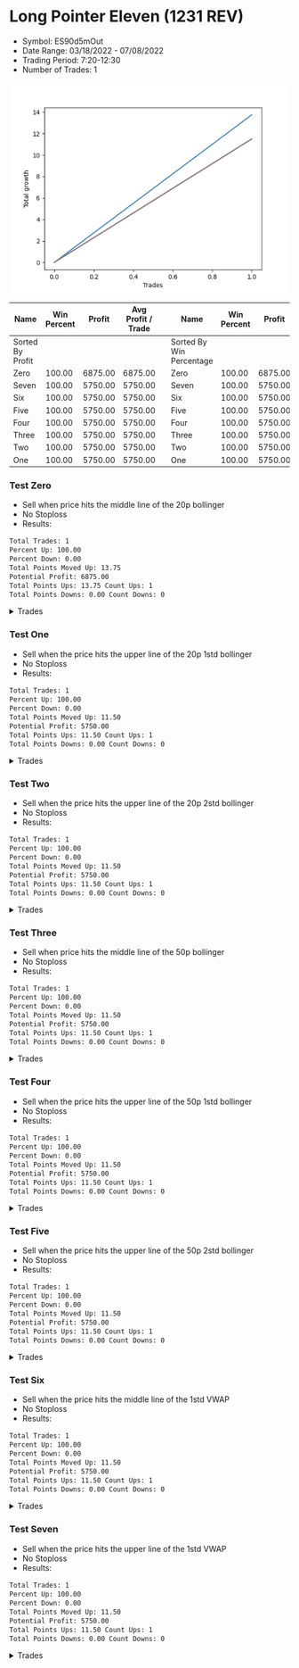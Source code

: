 # Long Pointer Eleven (1231 REV) 
- Symbol: ES90d5mOut
- Date Range: 03/18/2022 - 07/08/2022
- Trading Period: 7:20-12:30
- Number of Trades: 1

![Plot](LongPointerEleven(1231REV)ES90d5mOut.png)

| Name | Win Percent | Profit | Avg Profit / Trade |     | Name | Win Percent | Profit | Avg Profit / Trade |
| ---- | ----------- | ------ | ------------------ | --- | ---- | ----------- | ------ | ------------------ |
| Sorted By <br> Profit | | | | | Sorted By <br> Win Percentage ||||
| Zero | 100.00 | 6875.00 | 6875.00 |     | Zero | 100.00 | 6875.00 | 6875.00 |
| Seven | 100.00 | 5750.00 | 5750.00 |     | Seven | 100.00 | 5750.00 | 5750.00 |
| Six | 100.00 | 5750.00 | 5750.00 |     | Six | 100.00 | 5750.00 | 5750.00 |
| Five | 100.00 | 5750.00 | 5750.00 |     | Five | 100.00 | 5750.00 | 5750.00 |
| Four | 100.00 | 5750.00 | 5750.00 |     | Four | 100.00 | 5750.00 | 5750.00 |
| Three | 100.00 | 5750.00 | 5750.00 |     | Three | 100.00 | 5750.00 | 5750.00 |
| Two | 100.00 | 5750.00 | 5750.00 |     | Two | 100.00 | 5750.00 | 5750.00 |
| One | 100.00 | 5750.00 | 5750.00 |     | One | 100.00 | 5750.00 | 5750.00 |

### Test Zero
* Sell when price hits the middle line of the 20p bollinger
* No Stoploss
* Results:
```
Total Trades: 1
Percent Up: 100.00
Percent Down: 0.00
Total Points Moved Up: 13.75
Potential Profit: 6875.00
Total Points Ups: 13.75 Count Ups: 1
Total Points Downs: 0.00 Count Downs: 0
```

<details><summary>Trades</summary>

<code>In: 2022-03-30 12:25:00		Out: 2022-03-30 12:46:25		Total Position Time: 21:25		Total Move Up: 13.75		Total to Date: 13.75</code> <br />


</details>

### Test One
* Sell when the price hits the upper line of the 20p 1std bollinger
* No Stoploss
* Results:
```
Total Trades: 1
Percent Up: 100.00
Percent Down: 0.00
Total Points Moved Up: 11.50
Potential Profit: 5750.00
Total Points Ups: 11.50 Count Ups: 1
Total Points Downs: 0.00 Count Downs: 0
```

<details><summary>Trades</summary>

<code>In: 2022-03-30 12:25:00		Out: 2022-03-30 12:55:55		Total Position Time: 30:55		Total Move Up: 11.50		Total to Date: 11.50</code> <br />


</details>

### Test Two
* Sell when the price hits the upper line of the 20p 2std bollinger
* No Stoploss
* Results:
```
Total Trades: 1
Percent Up: 100.00
Percent Down: 0.00
Total Points Moved Up: 11.50
Potential Profit: 5750.00
Total Points Ups: 11.50 Count Ups: 1
Total Points Downs: 0.00 Count Downs: 0
```

<details><summary>Trades</summary>

<code>In: 2022-03-30 12:25:00		Out: 2022-03-30 12:55:55		Total Position Time: 30:55		Total Move Up: 11.50		Total to Date: 11.50</code> <br />


</details>

### Test Three
* Sell when price hits the middle line of the 50p bollinger
* No Stoploss
* Results:
```
Total Trades: 1
Percent Up: 100.00
Percent Down: 0.00
Total Points Moved Up: 11.50
Potential Profit: 5750.00
Total Points Ups: 11.50 Count Ups: 1
Total Points Downs: 0.00 Count Downs: 0
```

<details><summary>Trades</summary>

<code>In: 2022-03-30 12:25:00		Out: 2022-03-30 12:55:55		Total Position Time: 30:55		Total Move Up: 11.50		Total to Date: 11.50</code> <br />


</details>

### Test Four
* Sell when the price hits the upper line of the 50p 1std bollinger
* No Stoploss
* Results:
```
Total Trades: 1
Percent Up: 100.00
Percent Down: 0.00
Total Points Moved Up: 11.50
Potential Profit: 5750.00
Total Points Ups: 11.50 Count Ups: 1
Total Points Downs: 0.00 Count Downs: 0
```

<details><summary>Trades</summary>

<code>In: 2022-03-30 12:25:00		Out: 2022-03-30 12:55:55		Total Position Time: 30:55		Total Move Up: 11.50		Total to Date: 11.50</code> <br />


</details>

### Test Five
* Sell when the price hits the upper line of the 50p 2std bollinger
* No Stoploss
* Results:
```
Total Trades: 1
Percent Up: 100.00
Percent Down: 0.00
Total Points Moved Up: 11.50
Potential Profit: 5750.00
Total Points Ups: 11.50 Count Ups: 1
Total Points Downs: 0.00 Count Downs: 0
```

<details><summary>Trades</summary>

<code>In: 2022-03-30 12:25:00		Out: 2022-03-30 12:55:55		Total Position Time: 30:55		Total Move Up: 11.50		Total to Date: 11.50</code> <br />


</details>

### Test Six
* Sell when the price hits the middle line of the 1std VWAP
* No Stoploss
* Results:
```
Total Trades: 1
Percent Up: 100.00
Percent Down: 0.00
Total Points Moved Up: 11.50
Potential Profit: 5750.00
Total Points Ups: 11.50 Count Ups: 1
Total Points Downs: 0.00 Count Downs: 0
```

<details><summary>Trades</summary>

<code>In: 2022-03-30 12:25:00		Out: 2022-03-30 12:55:55		Total Position Time: 30:55		Total Move Up: 11.50		Total to Date: 11.50</code> <br />


</details>

### Test Seven
* Sell when the price hits the upper line of the 1std VWAP
* No Stoploss
* Results:
```
Total Trades: 1
Percent Up: 100.00
Percent Down: 0.00
Total Points Moved Up: 11.50
Potential Profit: 5750.00
Total Points Ups: 11.50 Count Ups: 1
Total Points Downs: 0.00 Count Downs: 0
```

<details><summary>Trades</summary>

<code>In: 2022-03-30 12:25:00		Out: 2022-03-30 12:55:55		Total Position Time: 30:55		Total Move Up: 11.50		Total to Date: 11.50</code> <br />


</details>